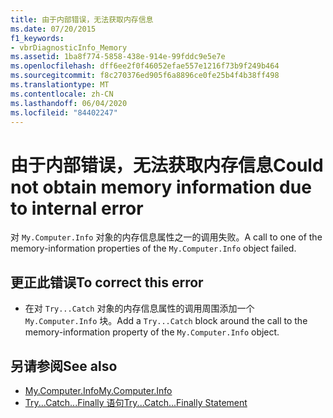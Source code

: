 ```yaml
---
title: 由于内部错误，无法获取内存信息
ms.date: 07/20/2015
f1_keywords:
- vbrDiagnosticInfo_Memory
ms.assetid: 1ba8f774-5858-438e-914e-99fddc9e5e7e
ms.openlocfilehash: dff6ee2f0f46052efae557e1216f73b9f249b464
ms.sourcegitcommit: f8c270376ed905f6a8896ce0fe25b4f4b38ff498
ms.translationtype: MT
ms.contentlocale: zh-CN
ms.lasthandoff: 06/04/2020
ms.locfileid: "84402247"
---
```

# <a name="could-not-obtain-memory-information-due-to-internal-error"></a><span data-ttu-id="4bf7c-102">由于内部错误，无法获取内存信息</span><span class="sxs-lookup"><span data-stu-id="4bf7c-102">Could not obtain memory information due to internal error</span></span>
<span data-ttu-id="4bf7c-103">对 `My.Computer.Info` 对象的内存信息属性之一的调用失败。</span><span class="sxs-lookup"><span data-stu-id="4bf7c-103">A call to one of the memory-information properties of the `My.Computer.Info` object failed.</span></span>  
  
## <a name="to-correct-this-error"></a><span data-ttu-id="4bf7c-104">更正此错误</span><span class="sxs-lookup"><span data-stu-id="4bf7c-104">To correct this error</span></span>  
  
- <span data-ttu-id="4bf7c-105">在对 `Try...Catch` 对象的内存信息属性的调用周围添加一个 `My.Computer.Info` 块。</span><span class="sxs-lookup"><span data-stu-id="4bf7c-105">Add a `Try...Catch` block around the call to the memory-information property of the `My.Computer.Info` object.</span></span>  
  
## <a name="see-also"></a><span data-ttu-id="4bf7c-106">另请参阅</span><span class="sxs-lookup"><span data-stu-id="4bf7c-106">See also</span></span>

- [<span data-ttu-id="4bf7c-107">My.Computer.Info</span><span class="sxs-lookup"><span data-stu-id="4bf7c-107">My.Computer.Info</span></span>](xref:Microsoft.VisualBasic.Devices.ComputerInfo)
- [<span data-ttu-id="4bf7c-108">Try...Catch...Finally 语句</span><span class="sxs-lookup"><span data-stu-id="4bf7c-108">Try...Catch...Finally Statement</span></span>](../language-reference/statements/try-catch-finally-statement.md)
